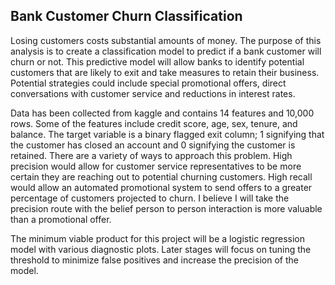 ## Bank Customer Churn Classification 

Losing customers costs substantial amounts of money. The purpose of this analysis is to create a classification model to predict if a bank customer will churn or not. This predictive model will allow banks to identify potential customers that are likely to exit and take measures to retain their business. Potential strategies could include special promotional offers, direct conversations with customer service and reductions in interest rates. 

Data has been collected from kaggle and contains 14 features and 10,000 rows. Some of the features include credit score, age, sex, tenure, and balance. The target variable is a binary flagged exit column; 1 signifying that the customer has closed an account and 0 signifying the customer is retained. There are a variety of ways to approach this problem. High precision would allow for customer service representatives to be more certain they are reaching out to potential churning customers. High recall would allow an automated promotional system to send offers to a greater percentage of customers projected to churn. I believe I will take the precision route with the belief person to person interaction is more valuable than a promotional offer. 

The minimum viable product for this project will be a logistic regression model with various diagnostic plots. Later stages will focus on tuning the threshold to minimize false positives and increase the precision of the model. 

